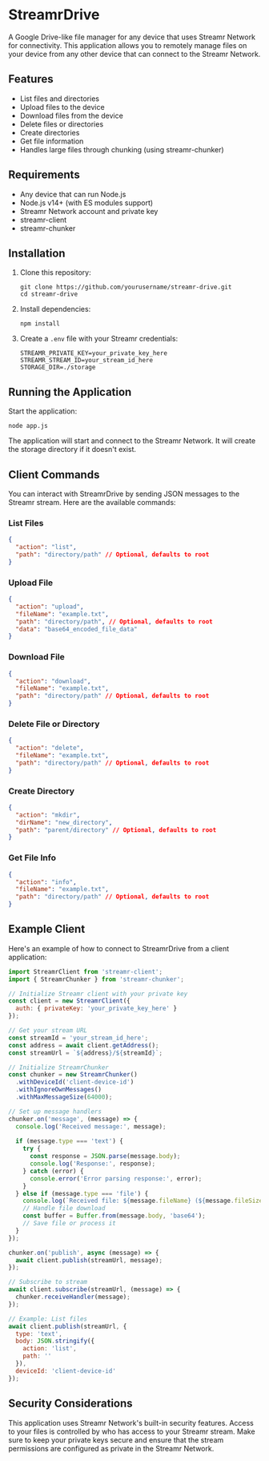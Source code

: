 # StreamrDrive

A Google Drive-like file manager for any device that uses Streamr Network for connectivity. This application allows you to remotely manage files on your device from any other device that can connect to the Streamr Network.

## Features

- List files and directories
- Upload files to the device
- Download files from the device
- Delete files or directories
- Create directories
- Get file information
- Handles large files through chunking (using streamr-chunker)

## Requirements

- Any device that can run Node.js
- Node.js v14+ (with ES modules support)
- Streamr Network account and private key
- streamr-client
- streamr-chunker

## Installation

1. Clone this repository:
   ```
   git clone https://github.com/yourusername/streamr-drive.git
   cd streamr-drive
   ```

2. Install dependencies:
   ```
   npm install
   ```

3. Create a `.env` file with your Streamr credentials:
   ```
   STREAMR_PRIVATE_KEY=your_private_key_here
   STREAMR_STREAM_ID=your_stream_id_here
   STORAGE_DIR=./storage
   ```

## Running the Application

Start the application:

```
node app.js
```

The application will start and connect to the Streamr Network. It will create the storage directory if it doesn't exist.

## Client Commands

You can interact with StreamrDrive by sending JSON messages to the Streamr stream. Here are the available commands:

### List Files

```json
{
  "action": "list",
  "path": "directory/path" // Optional, defaults to root
}
```

### Upload File

```json
{
  "action": "upload",
  "fileName": "example.txt",
  "path": "directory/path", // Optional, defaults to root
  "data": "base64_encoded_file_data"
}
```

### Download File

```json
{
  "action": "download",
  "fileName": "example.txt",
  "path": "directory/path" // Optional, defaults to root
}
```

### Delete File or Directory

```json
{
  "action": "delete",
  "fileName": "example.txt",
  "path": "directory/path" // Optional, defaults to root
}
```

### Create Directory

```json
{
  "action": "mkdir",
  "dirName": "new_directory",
  "path": "parent/directory" // Optional, defaults to root
}
```

### Get File Info

```json
{
  "action": "info",
  "fileName": "example.txt",
  "path": "directory/path" // Optional, defaults to root
}
```

## Example Client

Here's an example of how to connect to StreamrDrive from a client application:

```javascript
import StreamrClient from 'streamr-client';
import { StreamrChunker } from 'streamr-chunker';

// Initialize Streamr client with your private key
const client = new StreamrClient({
  auth: { privateKey: 'your_private_key_here' }
});

// Get your stream URL
const streamId = 'your_stream_id_here';
const address = await client.getAddress();
const streamUrl = `${address}/${streamId}`;

// Initialize StreamrChunker
const chunker = new StreamrChunker()
  .withDeviceId('client-device-id')
  .withIgnoreOwnMessages()
  .withMaxMessageSize(64000);

// Set up message handlers
chunker.on('message', (message) => {
  console.log('Received message:', message);
  
  if (message.type === 'text') {
    try {
      const response = JSON.parse(message.body);
      console.log('Response:', response);
    } catch (error) {
      console.error('Error parsing response:', error);
    }
  } else if (message.type === 'file') {
    console.log(`Received file: ${message.fileName} (${message.fileSize} bytes)`);
    // Handle file download
    const buffer = Buffer.from(message.body, 'base64');
    // Save file or process it
  }
});

chunker.on('publish', async (message) => {
  await client.publish(streamUrl, message);
});

// Subscribe to stream
await client.subscribe(streamUrl, (message) => {
  chunker.receiveHandler(message);
});

// Example: List files
await client.publish(streamUrl, {
  type: 'text',
  body: JSON.stringify({
    action: 'list',
    path: ''
  }),
  deviceId: 'client-device-id'
});
```

## Security Considerations

This application uses Streamr Network's built-in security features. Access to your files is controlled by who has access to your Streamr stream. Make sure to keep your private keys secure and ensure that the stream permissions are configured as private in the Streamr Network.